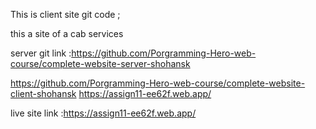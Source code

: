 This is client site git code ;

this a site of a cab services

server git link :https://github.com/Porgramming-Hero-web-course/complete-website-server-shohansk


https://github.com/Porgramming-Hero-web-course/complete-website-client-shohansk
https://assign11-ee62f.web.app/

live site link :https://assign11-ee62f.web.app/
